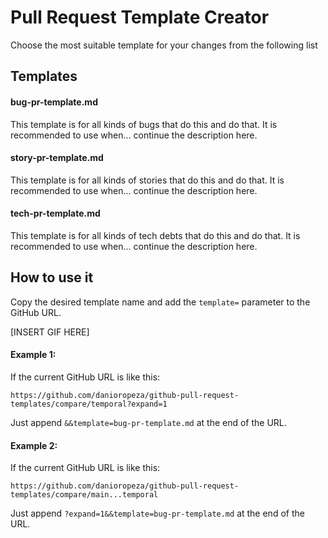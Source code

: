 # Pull Request Template Creator

Choose the most suitable template for your changes from the following list

## Templates
#### bug-pr-template.md
This template is for all kinds of bugs that do this and do that. It is recommended to use when... continue the description here.

#### story-pr-template.md
This template is for all kinds of stories that do this and do that. It is recommended to use when... continue the description here.

#### tech-pr-template.md
This template is for all kinds of tech debts that do this and do that. It is recommended to use when... continue the description here.

## How to use it

Copy the desired template name and add the `template=` parameter to the GitHub URL.

[INSERT GIF HERE]

#### Example 1:
If the current GitHub URL is like this:

`https://github.com/danioropeza/github-pull-request-templates/compare/temporal?expand=1`

Just append `&&template=bug-pr-template.md` at the end of the URL.


#### Example 2:
If the current GitHub URL is like this:

`https://github.com/danioropeza/github-pull-request-templates/compare/main...temporal`

Just append `?expand=1&&template=bug-pr-template.md` at the end of the URL.
